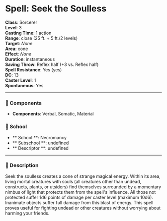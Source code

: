 
# Spell: Seek the Soulless
**Class**: Sorcerer  
**Level**: 3  
**Casting Time**: 1 action  
**Range**: close (25 ft. + 5 ft./2 levels)  
**Target**: _None_  
**Area**: cone  
**Effect**: _None_  
**Duration**: instantaneous  
**Saving Throw**: Reflex half (+3 vs. Reflex half)  
**Spell Resistance**: Yes (yes)  
**DC**: 13  
**Caster Level**: 1  
**Spontaneous**: Yes

---

### 🔮 Components
- **Components**: Verbal, Somatic, Material

### 🏫 School
- ** School **: Necromancy
- ** Subschool **: undefined
- ** Descriptor **: undefined
---

### 📜 Description
Seek the soulless creates a cone of strange magical energy. Within its area, living mortal creatures with souls (all creatures other than undead, constructs, plants, or utsiders) find themselves surrounded by a momentary nimbus of light that protects them from the spell's influence. All those not protected suffer 1d6 points of damage per caster level (maximum 10d6). Inanimate objects suffer full damage from this blast of energy. This spell proves useful for fighting undead or other creatures without worrying about harming your friends.
